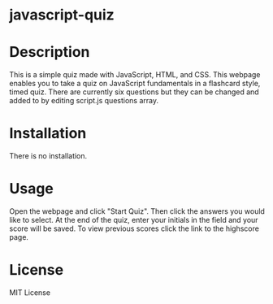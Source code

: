 # javascript-quiz

# Description

This is a simple quiz made with JavaScript, HTML, and CSS. This webpage enables you to take a quiz on JavaScript fundamentals in a flashcard style, timed quiz. There are currently six questions but they can be changed and added to by editing script.js questions array. 

# Installation

There is no installation.

# Usage

Open the webpage and click "Start Quiz". Then click the answers you would like to select. At the end of the quiz, enter your initials in the field and your score will be saved. To view previous scores click the link to the highscore page.

# License 

MIT License